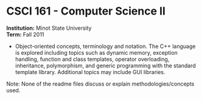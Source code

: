 # CSCI 161 - Computer Science II
**Institution:** Minot State University  
**Term:** Fall 2011  

- Object-oriented concepts, terminology and notation. The C++ language is explored including topics such as dynamic memory, exception handling, function and class templates, operator overloading, inheritance, polymorphism, and generic programming with the standard template library. Additional topics may include GUI libraries. 

Note: None of the readme files discuss or explain methodologies/concepts used.